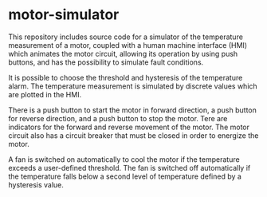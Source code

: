 # motor-simulator

This repository includes source code for a simulator of the temperature measurement of a motor, coupled with a human machine interface (HMI) which animates the motor circuit, allowing its operation by using push buttons, and has the possibility to simulate fault conditions.

It is possible to choose the threshold and hysteresis of the temperature alarm. The temperature measurement is simulated by discrete values which are plotted in the HMI. 

There is a push button to start the motor in forward direction, a push button for reverse direction, and a push button to stop the motor. Tere are indicators for the forward and reverse movement of the motor. The motor circuit also has a circuit  breaker that must be closed in order to energize the motor.

A fan is switched on automatically to cool the motor if the temperature exceeds a user-defined threshold. The fan is switched  off automatically if the temperature falls below a second level of temperature defined by a hysteresis value.
